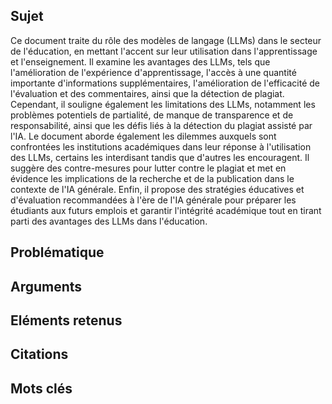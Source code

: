 ## Sujet
Ce document traite du rôle des modèles de langage (LLMs) dans le secteur de l'éducation, en mettant l'accent sur leur utilisation dans l'apprentissage et l'enseignement. Il examine les avantages des LLMs, tels que l'amélioration de l'expérience d'apprentissage, l'accès à une quantité importante d'informations supplémentaires, l'amélioration de l'efficacité de l'évaluation et des commentaires, ainsi que la détection de plagiat. Cependant, il souligne également les limitations des LLMs, notamment les problèmes potentiels de partialité, de manque de transparence et de responsabilité, ainsi que les défis liés à la détection du plagiat assisté par l'IA. Le document aborde également les dilemmes auxquels sont confrontées les institutions académiques dans leur réponse à l'utilisation des LLMs, certains les interdisant tandis que d'autres les encouragent. Il suggère des contre-mesures pour lutter contre le plagiat et met en évidence les implications de la recherche et de la publication dans le contexte de l'IA générale. Enfin, il propose des stratégies éducatives et d'évaluation recommandées à l'ère de l'IA générale pour préparer les étudiants aux futurs emplois et garantir l'intégrité académique tout en tirant parti des avantages des LLMs dans l'éducation.
## Problématique
## Arguments

## Eléments retenus 

## Citations

## Mots clés